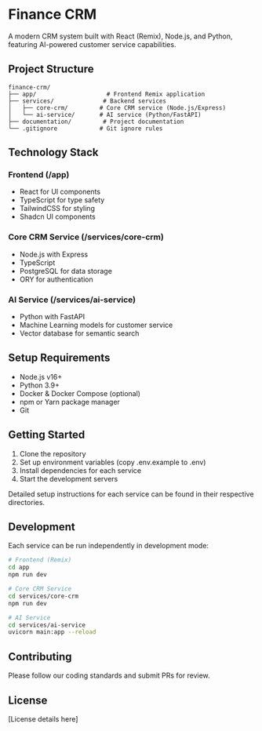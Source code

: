 # Finance CRM

A modern CRM system built with React (Remix), Node.js, and Python, featuring AI-powered customer service capabilities.

## Project Structure

```
finance-crm/
├── app/                    # Frontend Remix application
├── services/              # Backend services
│   ├── core-crm/         # Core CRM service (Node.js/Express)
│   └── ai-service/       # AI service (Python/FastAPI)
├── documentation/         # Project documentation
└── .gitignore            # Git ignore rules
```

## Technology Stack

### Frontend (/app)
- React for UI components
- TypeScript for type safety
- TailwindCSS for styling
- Shadcn UI components

### Core CRM Service (/services/core-crm)
- Node.js with Express
- TypeScript
- PostgreSQL for data storage
- ORY for authentication

### AI Service (/services/ai-service)
- Python with FastAPI
- Machine Learning models for customer service
- Vector database for semantic search

## Setup Requirements

- Node.js v16+
- Python 3.9+
- Docker & Docker Compose (optional)
- npm or Yarn package manager
- Git

## Getting Started

1. Clone the repository
2. Set up environment variables (copy .env.example to .env)
3. Install dependencies for each service
4. Start the development servers

Detailed setup instructions for each service can be found in their respective directories.

## Development

Each service can be run independently in development mode:

```bash
# Frontend (Remix)
cd app
npm run dev

# Core CRM Service
cd services/core-crm
npm run dev

# AI Service
cd services/ai-service
uvicorn main:app --reload
```

## Contributing

Please follow our coding standards and submit PRs for review.

## License

[License details here] 
